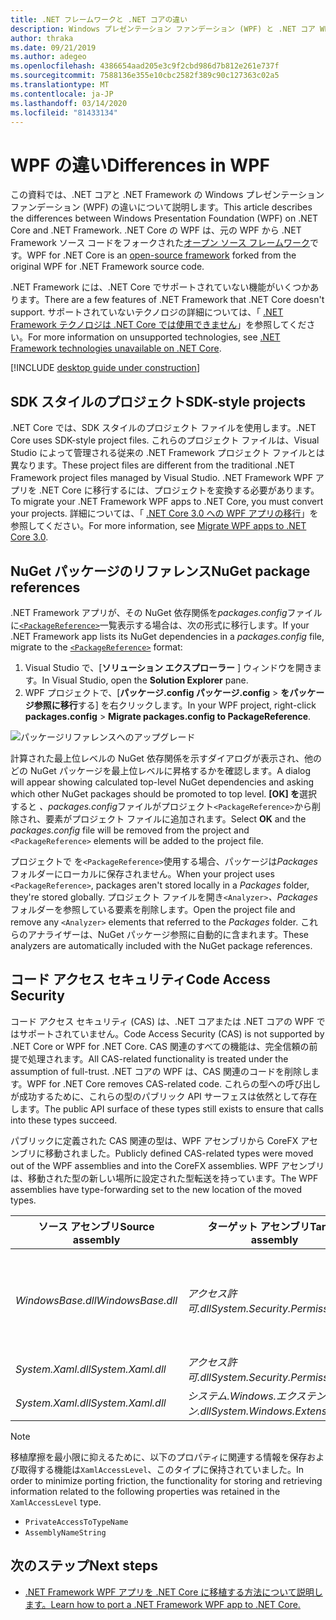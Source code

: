 ```yaml
---
title: .NET フレームワークと .NET コアの違い
description: Windows プレゼンテーション ファンデーション (WPF) と .NET コア WPF の .NET フレームワーク実装の違いについて説明します。 アプリを移行する際には、これらの非互換性を考慮する必要があります。
author: thraka
ms.date: 09/21/2019
ms.author: adegeo
ms.openlocfilehash: 4386654aad205e3c9f2cbd986d7b812e261e737f
ms.sourcegitcommit: 7588136e355e10cbc2582f389c90c127363c02a5
ms.translationtype: MT
ms.contentlocale: ja-JP
ms.lasthandoff: 03/14/2020
ms.locfileid: "81433134"
---
```

# <a name="differences-in-wpf"></a><span data-ttu-id="d27d2-104">WPF の違い</span><span class="sxs-lookup"><span data-stu-id="d27d2-104">Differences in WPF</span></span>

<span data-ttu-id="d27d2-105">この資料では、.NET コアと .NET Framework の Windows プレゼンテーション ファンデーション (WPF) の違いについて説明します。</span><span class="sxs-lookup"><span data-stu-id="d27d2-105">This article describes the differences between Windows Presentation Foundation (WPF) on .NET Core and .NET Framework.</span></span> <span data-ttu-id="d27d2-106">.NET Core の WPF は、元の WPF から .NET Framework ソース コードをフォークされた[オープン ソース フレームワーク](https://github.com/dotnet/wpf)です。</span><span class="sxs-lookup"><span data-stu-id="d27d2-106">WPF for .NET Core is an [open-source framework](https://github.com/dotnet/wpf) forked from the original WPF for .NET Framework source code.</span></span>

<span data-ttu-id="d27d2-107">.NET Framework には、.NET Core でサポートされていない機能がいくつかあります。</span><span class="sxs-lookup"><span data-stu-id="d27d2-107">There are a few features of .NET Framework that .NET Core doesn't support.</span></span> <span data-ttu-id="d27d2-108">サポートされていないテクノロジの詳細については、「 [.NET Framework テクノロジは .NET Core では使用できません](../../core/porting/net-framework-tech-unavailable.md)」を参照してください。</span><span class="sxs-lookup"><span data-stu-id="d27d2-108">For more information on unsupported technologies, see [.NET Framework technologies unavailable on .NET Core](../../core/porting/net-framework-tech-unavailable.md).</span></span>

[!INCLUDE [desktop guide under construction](../../../includes/desktop-guide-preview-note.md)]

## <a name="sdk-style-projects"></a><span data-ttu-id="d27d2-109">SDK スタイルのプロジェクト</span><span class="sxs-lookup"><span data-stu-id="d27d2-109">SDK-style projects</span></span>

<span data-ttu-id="d27d2-110">.NET Core では、SDK スタイルのプロジェクト ファイルを使用します。</span><span class="sxs-lookup"><span data-stu-id="d27d2-110">.NET Core uses SDK-style project files.</span></span> <span data-ttu-id="d27d2-111">これらのプロジェクト ファイルは、Visual Studio によって管理される従来の .NET Framework プロジェクト ファイルとは異なります。</span><span class="sxs-lookup"><span data-stu-id="d27d2-111">These project files are different from the traditional .NET Framework project files managed by Visual Studio.</span></span> <span data-ttu-id="d27d2-112">.NET Framework WPF アプリを .NET Core に移行するには、プロジェクトを変換する必要があります。</span><span class="sxs-lookup"><span data-stu-id="d27d2-112">To migrate your .NET Framework WPF apps to .NET Core, you must convert your projects.</span></span> <span data-ttu-id="d27d2-113">詳細については、「 [.NET Core 3.0 への WPF アプリの移行](convert-project-from-net-framework.md)」を参照してください。</span><span class="sxs-lookup"><span data-stu-id="d27d2-113">For more information, see [Migrate WPF apps to .NET Core 3.0](convert-project-from-net-framework.md).</span></span>

## <a name="nuget-package-references"></a><span data-ttu-id="d27d2-114">NuGet パッケージのリファレンス</span><span class="sxs-lookup"><span data-stu-id="d27d2-114">NuGet package references</span></span>

<span data-ttu-id="d27d2-115">.NET Framework アプリが、その NuGet 依存関係を*packages.config*ファイルに[`<PackageReference>`](/nuget/consume-packages/package-references-in-project-files)一覧表示する場合は、次の形式に移行します。</span><span class="sxs-lookup"><span data-stu-id="d27d2-115">If your .NET Framework app lists its NuGet dependencies in a *packages.config* file, migrate to the [`<PackageReference>`](/nuget/consume-packages/package-references-in-project-files) format:</span></span>

1. <span data-ttu-id="d27d2-116">Visual Studio で、[**ソリューション エクスプローラー** ] ウィンドウを開きます。</span><span class="sxs-lookup"><span data-stu-id="d27d2-116">In Visual Studio, open the **Solution Explorer** pane.</span></span>
1. <span data-ttu-id="d27d2-117">WPF プロジェクトで、[**パッケージ.config パッケージ.config** > **をパッケージ参照に移行**する] を右クリックします。</span><span class="sxs-lookup"><span data-stu-id="d27d2-117">In your WPF project, right-click **packages.config** > **Migrate packages.config to PackageReference**.</span></span>

![パッケージリファレンスへのアップグレード](media/differences-from-net-framework/package-reference-migration.png)

<span data-ttu-id="d27d2-119">計算された最上位レベルの NuGet 依存関係を示すダイアログが表示され、他のどの NuGet パッケージを最上位レベルに昇格するかを確認します。</span><span class="sxs-lookup"><span data-stu-id="d27d2-119">A dialog will appear showing calculated top-level NuGet dependencies and asking which other NuGet packages should be promoted to top level.</span></span> <span data-ttu-id="d27d2-120">**[OK] を**選択すると *、packages.config*ファイルがプロジェクト`<PackageReference>`から削除され、要素がプロジェクト ファイルに追加されます。</span><span class="sxs-lookup"><span data-stu-id="d27d2-120">Select **OK** and the *packages.config* file will be removed from the project and `<PackageReference>` elements will be added to the project file.</span></span>

<span data-ttu-id="d27d2-121">プロジェクトで を`<PackageReference>`使用する場合、パッケージは*Packages*フォルダーにローカルに保存されません。</span><span class="sxs-lookup"><span data-stu-id="d27d2-121">When your project uses `<PackageReference>`, packages aren't stored locally in a *Packages* folder, they're stored globally.</span></span> <span data-ttu-id="d27d2-122">プロジェクト ファイルを開き`<Analyzer>`*、Packages*フォルダーを参照している要素を削除します。</span><span class="sxs-lookup"><span data-stu-id="d27d2-122">Open the project file and remove any `<Analyzer>` elements that referred to the *Packages* folder.</span></span> <span data-ttu-id="d27d2-123">これらのアナライザーは、NuGet パッケージ参照に自動的に含まれます。</span><span class="sxs-lookup"><span data-stu-id="d27d2-123">These analyzers are automatically included with the NuGet package references.</span></span>

## <a name="code-access-security"></a><span data-ttu-id="d27d2-124">コード アクセス セキュリティ</span><span class="sxs-lookup"><span data-stu-id="d27d2-124">Code Access Security</span></span>

<span data-ttu-id="d27d2-125">コード アクセス セキュリティ (CAS) は、.NET コアまたは .NET コアの WPF ではサポートされていません。</span><span class="sxs-lookup"><span data-stu-id="d27d2-125">Code Access Security (CAS) is not supported by .NET Core or WPF for .NET Core.</span></span> <span data-ttu-id="d27d2-126">CAS 関連のすべての機能は、完全信頼の前提で処理されます。</span><span class="sxs-lookup"><span data-stu-id="d27d2-126">All CAS-related functionality is treated under the assumption of full-trust.</span></span> <span data-ttu-id="d27d2-127">.NET コアの WPF は、CAS 関連のコードを削除します。</span><span class="sxs-lookup"><span data-stu-id="d27d2-127">WPF for .NET Core removes CAS-related code.</span></span> <span data-ttu-id="d27d2-128">これらの型への呼び出しが成功するために、これらの型のパブリック API サーフェスは依然として存在します。</span><span class="sxs-lookup"><span data-stu-id="d27d2-128">The public API surface of these types still exists to ensure that calls into these types succeed.</span></span>

<span data-ttu-id="d27d2-129">パブリックに定義された CAS 関連の型は、WPF アセンブリから CoreFX アセンブリに移動されました。</span><span class="sxs-lookup"><span data-stu-id="d27d2-129">Publicly defined CAS-related types were moved out of the WPF assemblies and into the CoreFX assemblies.</span></span> <span data-ttu-id="d27d2-130">WPF アセンブリは、移動された型の新しい場所に設定された型転送を持っています。</span><span class="sxs-lookup"><span data-stu-id="d27d2-130">The WPF assemblies have type-forwarding set to the new location of the moved types.</span></span>

| <span data-ttu-id="d27d2-131">ソース アセンブリ</span><span class="sxs-lookup"><span data-stu-id="d27d2-131">Source assembly</span></span> | <span data-ttu-id="d27d2-132">ターゲット アセンブリ</span><span class="sxs-lookup"><span data-stu-id="d27d2-132">Target assembly</span></span> | <span data-ttu-id="d27d2-133">Type</span><span class="sxs-lookup"><span data-stu-id="d27d2-133">Type</span></span>                |
| --------------- | --------------- | ------------------- |
| <span data-ttu-id="d27d2-134">*WindowsBase.dll*</span><span class="sxs-lookup"><span data-stu-id="d27d2-134">*WindowsBase.dll*</span></span> | <span data-ttu-id="d27d2-135">*アクセス許可.dll*</span><span class="sxs-lookup"><span data-stu-id="d27d2-135">*System.Security.Permissions.dll*</span></span> | <xref:System.Security.Permissions.MediaPermission> <br /> <xref:System.Security.Permissions.MediaPermissionAttribute> <br /> <xref:System.Security.Permissions.MediaPermissionAudio> <br /> <xref:System.Security.Permissions.MediaPermissionImage> <br /> <xref:System.Security.Permissions.MediaPermissionVideo> <br /> <xref:System.Security.Permissions.WebBrowserPermission> <br /> <xref:System.Security.Permissions.WebBrowserPermissionAttribute> <br /> <xref:System.Security.Permissions.WebBrowserPermissionLevel> |
| <span data-ttu-id="d27d2-136">*System.Xaml.dll*</span><span class="sxs-lookup"><span data-stu-id="d27d2-136">*System.Xaml.dll*</span></span> | <span data-ttu-id="d27d2-137">*アクセス許可.dll*</span><span class="sxs-lookup"><span data-stu-id="d27d2-137">*System.Security.Permissions.dll*</span></span> | <xref:System.Xaml.Permissions.XamlLoadPermission> |
| <span data-ttu-id="d27d2-138">*System.Xaml.dll*</span><span class="sxs-lookup"><span data-stu-id="d27d2-138">*System.Xaml.dll*</span></span> | <span data-ttu-id="d27d2-139">*システム.Windows.エクステンション.dll*</span><span class="sxs-lookup"><span data-stu-id="d27d2-139">*System.Windows.Extension.dll*</span></span>    | <xref:System.Xaml.Permissions.XamlAccessLevel><br/> |

> [!NOTE]
> <span data-ttu-id="d27d2-140">移植摩擦を最小限に抑えるために、以下のプロパティに関連する情報を保存および取得する機能は`XamlAccessLevel`、このタイプに保持されていました。</span><span class="sxs-lookup"><span data-stu-id="d27d2-140">In order to minimize porting friction, the functionality for storing and retrieving information related to the following properties was retained in the `XamlAccessLevel` type.</span></span>
>
> - `PrivateAccessToTypeName`
> - `AssemblyNameString`

## <a name="next-steps"></a><span data-ttu-id="d27d2-141">次のステップ</span><span class="sxs-lookup"><span data-stu-id="d27d2-141">Next steps</span></span>

- [<span data-ttu-id="d27d2-142">.NET Framework WPF アプリを .NET Core に移植する方法について説明します。</span><span class="sxs-lookup"><span data-stu-id="d27d2-142">Learn how to port a .NET Framework WPF app to .NET Core.</span></span>](convert-project-from-net-framework.md)
